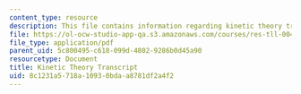 ```yaml
---
content_type: resource
description: This file contains information regarding kinetic theory transcript.
file: https://ol-ocw-studio-app-qa.s3.amazonaws.com/courses/res-tll-004-stem-concept-videos-fall-2013/8c1231a5718a10930bdaa8781df2a4f2_MITRES_TLL-004F13_KineTheo.pdf
file_type: application/pdf
parent_uid: 5c800495-c618-099d-4802-9286b0d45a90
resourcetype: Document
title: Kinetic Theory Transcript
uid: 8c1231a5-718a-1093-0bda-a8781df2a4f2
---
```

